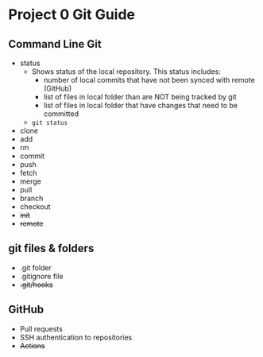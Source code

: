 # Project 0 Git Guide

## Command Line Git

- status
  - Shows status of the local repository. This status includes:
    - number of local commits that have not been synced with remote (GitHub)
    - list of files in local folder than are NOT being tracked by git
    - list of files in local folder that have changes that need to be committed
  - `git status`
- clone
- add
- rm
- commit
- push
- fetch
- merge
- pull
- branch
- checkout
- ~~init~~
- ~~remote~~

## git files & folders

- .git folder
- .gitignore file
- ~~.git/hooks~~

## GitHub

- Pull requests
- SSH authentication to repositories
- ~~Actions~~